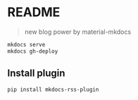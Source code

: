 # README

> new blog power by material-mkdocs

```bash
mkdocs serve
mkdocs gh-deploy
```

## Install plugin

```bash
pip install mkdocs-rss-plugin
```